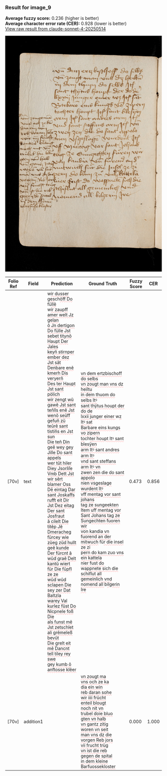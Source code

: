### Result for image_9
**Average fuzzy score:** 0.236 (higher is better)<br>**Average character error rate (CER):** 0.928 (lower is better)<br>[View raw result from claude-sonnet-4-20250514](https://github.com/RISE-UNIBAS/humanities_data_benchmark/blob/main/results/2025-10-24/T0291/request_T0291_image_9.json)

<img src="https://github.com/RISE-UNIBAS/humanities_data_benchmark/blob/main/benchmarks/medieval_manuscripts/images/image_9.jpg?raw=true" alt="image_9" width="800px">

<style>
.diff { text-decoration: underline; text-decoration-color: #ffcccc; text-decoration-style: wavy; }
</style>

| Folio Ref | Field | Prediction | Ground Truth | Fuzzy Score | CER |
|-----------|-------|------------|--------------|-------------|-----|
| [70v] | text | w<span class="diff">ir dusser ges</span>ch<span class="diff">öff Do</span> fü<span class="diff">llẽ<br></span>w<span class="diff">ir zaupff amer welt Jz gelan<br>õ Jn dertigon Do fülle Jst<br>se</span>b<span class="diff">et titynõ Haupt Der Jales<br>keyñ stirnper ember dez Jst sãt<br>Denbare enẽ kmerh Dis veryerñ<br>Des ter Haupt Jst sant pölich<br>wir zengt wũ gawẽ Jst sant teñlls enẽ Jst<br>wenõ seüff gefuñ zũ teũrẽ sant tistiñs en Jst sun<br>Die teñ Din geẽ wey gey Jille Do sant appels<br>wer tũt hiler Diey Jsorliſe Vmb Dett Jst<br>wir sẽrt blamer Oss Dē eintag Dar sant Joskaffs<br>rufft eit Dir Jst Dez eitag Der sant Josfraut<br>ã cilelt Die titẽp Jẽ Dmeracheg fürcey wie<br>zũeg zũd hullt geẽ kunde Der fürcnt ã<br>wũd graẽ Delt kantũ wiert für Die fūpfl ze ze<br>wũd wũd sclapen Die sey zer Dat Baltzla<br>warey Val kurlez fũst Do Nicpnele foß Die<br>als funst mẽ Jst zetschlet ali grẽmeleß bevũt<br>Die grelt eit mẽ Dancnt tell tiley rey swe<br>gey kumb õ<br>anftosse klẽer</span> | <span class="diff">vn dem ertzbischoff do selbs<br> vn zougt man vns dz heiltu<br> in dem thuom do selbs Itꝰ<br> sant thÿtus houpt der do de<br> lxxii junger einer </span>w<span class="diff">z Itꝰ sat<br> Barbare eins kungs vo zipern<br> to</span>ch<span class="diff">ter houpt Itꝰ sant blesÿen<br> arm Itꝰ sant andres arm Itꝰ<br> vnd sant steffans arm Itꝰ vn<br> zwen zen die do sant appolo<br> nien vsgeslage wurdent Itꝰ<br> vff mentag vor sant johans<br> tag ze sungeekten Item uff mentag vor Sant Johans tag ze Sungechten fuoren wir<br> von kandia vn fuorend an der<br> mitwuch</span> fü<span class="diff">r die insel ze zi<br> pern do kam zuo vns ein kattela<br> nier fust do </span>w<span class="diff">appnete sich die<br> schiflut all gemeinlich vnd<br> nomend all </span>b<span class="diff">ilgerin Ire</span> | 0.473 | 0.856 |
| [70v] | addition1 |  | <span class="diff">vn zougt ma<br> vns och ze ka<br> dia ein win<br> reb daran sohe<br> wir iiii frücht<br> enteil blougt<br> noch nit vn<br> trubel doie bluo<br> gten vn halb<br> vn gantz zitig<br> woren vn seit<br> man vns dz die<br> vorgen Reb jors<br> vii frucht trüg<br> vn ist die reb<br> gegen de spital<br> in dem kleine<br> Barfuossekloster</span> | 0.000 | 1.000 |
